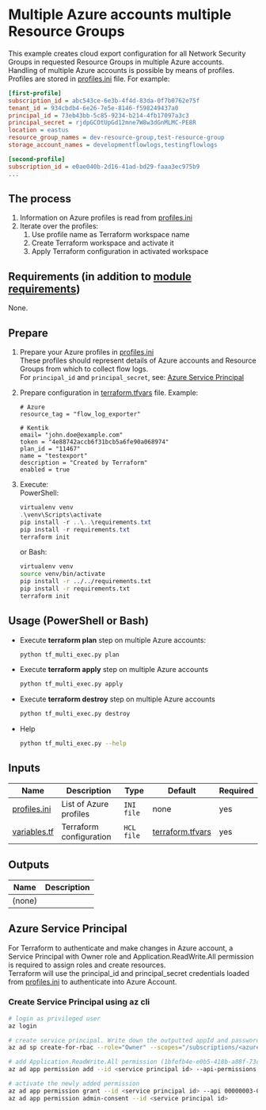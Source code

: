 # Multiple Azure accounts multiple Resource Groups

This example creates cloud export configuration for all Network Security Groups in requested Resource Groups in multiple Azure accounts.  
Handling of multiple Azure accounts is possible by means of profiles.  
Profiles are stored in [profiles.ini](./profiles.ini) file. For example:
```ini
[first-profile] 
subscription_id = abc543ce-6e3b-4f4d-83da-0f7b0762e75f
tenant_id = 934cbdb4-6e26-7e5e-8146-f598249437a0
principal_id = 73eb43bb-5c85-9234-b214-4fb17097a3c3
principal_secret = rjdpGCOtUpGd12mne7W8w3dGnMLMC-PE8R
location = eastus
resource_group_names = dev-resource-group,test-resource-group
storage_account_names = developmentflowlogs,testingflowlogs

[second-profile] 
subscription_id = e0ae040b-2d16-41ad-bd29-faaa3ec975b9
...
```

## The process

1. Information on Azure profiles is read from [profiles.ini](./profiles.ini)
1. Iterate over the profiles:
    1. Use profile name as Terraform workspace name
    1. Create Terraform workspace and activate it
    1. Apply Terraform configuration in activated workspace

## Requirements (in addition to [module requirements](../../README.md#requirements))

None.

## Prepare

1. Prepare your Azure profiles in [profiles.ini](./profiles.ini)  
   These profiles should represent details of Azure accounts and Resource Groups from which to collect flow logs.  
   For `principal_id` and `principal_secret`, see: [Azure Service Principal](./README.md#azure-service-principal)
1. Prepare configuration in [terraform.tfvars](./terraform.tfvars) file. Example:
    ```hcl
    # Azure
    resource_tag = "flow_log_exporter"
    
    # Kentik
    email= "john.doe@example.com"
    token = "4e88742accb6f31bcb5a6fe90a068974"
    plan_id = "11467"
    name = "testexport"
    description = "Created by Terraform"
    enabled = true
    ```

1. Execute:  
    PowerShell:
    ```powershell
    virtualenv venv
    .\venv\Scripts\activate
    pip install -r ..\..\requirements.txt
    pip install -r requirements.txt
    terraform init
    ```

    or Bash:
    ```bash
    virtualenv venv
    source venv/bin/activate
    pip install -r ../../requirements.txt
    pip install -r requirements.txt
    terraform init
    ```

## Usage (PowerShell or Bash)

- Execute **terraform plan** step on multiple Azure accounts:  
    ```bash
    python tf_multi_exec.py plan
    ```
- Execute **terraform apply** step on multiple Azure accounts  
    ```bash
    python tf_multi_exec.py apply
    ```
- Execute **terraform destroy** step on multiple Azure accounts  
    ```bash
    python tf_multi_exec.py destroy
    ```
- Help  
    ```bash
    python tf_multi_exec.py --help
    ```

## Inputs

| Name | Description | Type | Default | Required |
|------|-------------|------|---------|----------|
| [profiles.ini](./profiles.ini) | List of Azure profiles | `INI file` | none | yes |
| [variables.tf](./variables.tf) | Terraform configuration | `HCL file` | [terraform.tfvars](./terraform.tfvars ) | yes |

## Outputs

| Name | Description |
|------|-------------|
| (none) |

## Azure Service Principal

For Terraform to authenticate and make changes in Azure account, a Service Principal with Owner role and Application.ReadWrite.All permission is required to assign roles and create resources.  
Terraform will use the principal_id and principal_secret credentials loaded from [profiles.ini](./profiles.ini) to authenticate into Azure Account. 

### Create Service Principal using az cli

```sh
# login as privileged user
az login

# create service principal. Write down the outputted appId and password. These are your principal_id_ and principal_secret
az ad sp create-for-rbac --role="Owner" --scopes="/subscriptions/<azure subscription id>" --name KentikTerraformOnboarder

# add Application.ReadWrite.All permission (1bfefb4e-e0b5-418b-a88f-73c46d2cc8e9) in Microsoft Graph API (00000003-0000-0000-c000-000000000000) to just created service principal
az ad app permission add --id <service principal id> --api-permissions 1bfefb4e-e0b5-418b-a88f-73c46d2cc8e9=Role --api 00000003-0000-0000-c000-000000000000

# activate the newly added permission
az ad app permission grant --id <service principal id> --api 00000003-0000-0000-c000-000000000000
az ad app permission admin-consent --id <service principal id>
```